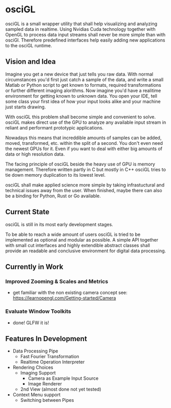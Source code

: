 # osciGL
osciGL is a small wrapper utility that shall help visualizing and analyzing sampled data in realtime. Using Nvidias Cuda technology together with OpenGL to process data input streams shall never be more simple than with osciGl. Therefore predefined interfaces help easily adding new applications to the osciGL runtime. 

## Vision and Idea
Imagine you get a new device that just tells you raw data. With normal circumstances you'd first just catch a sample of the data, and write a small Matlab or Python script to get known to formats, required transformations or further different imaging alorithms. Now imagine you'd have a realitime environment for getting known to unknown data. You open your IDE, tell some class your first idea of how your input looks alike and your machine just starts drawing. 

With osciGL this problem shall become simple and convenient to solve. osciGL makes direct use of the GPU to analyze any available input stream in reliant and performant prototypic applications.

Nowadays this means that increddible amounts of samples can be added, moved, transformed, etc. within the split of a second. You don't even need the newest GPUs for it. Even if you want to deal with either big amounts of data or high resolution data.

[comment]: <> (add calculation about memory consumption here)

The facing principle of osciGL beside the heavy use of GPU is memory management. Therefore written partly in C but mostly in C++ osciGL tries to tie down memory duplication to its lowest level. 

osciGL shall make applied science more simple by taking infrastuctural and technical issues away from the user. When finished, maybe there can also be a binding for Python, Rust or Go available.

## Current State
osciGL is still in its most early development stages. 

To be able to reach a wide amount of users osciGL is tried to be implemented as optional and modular as possible. A simple API together with small cut interfaces and highly extendible abstract classes shall provide an readable and conclusive environment for digital data processing. 

## Currently in Work

### Improved Zooming & Scales and Metrics
- get familiar with the non existing camera concept
see: https://learnopengl.com/Getting-started/Camera

### Evaluate Window Toolkits
- done! GLFW it is!

## Features In Development

- Data Processing Pipe
    - Fast Fourier Transformation
    - Realtime Operation Interpreter
- Rendering Choices
    - Imaging Support
        - Camera as Example Input Source
        - Image Renderer  
    - 2nd View (almost done not yet tested)
- Context Menu support
    - Switching between Pipes